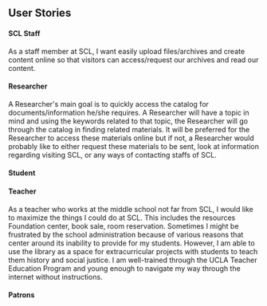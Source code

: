 ## User Stories

#### SCL Staff
As a staff member at SCL, I want easily upload files/archives and create content online so that visitors can access/request our archives and read our content.

#### Researcher
A Researcher's main goal is to quickly access the catalog for documents/information he/she requires. A Researcher will have a topic in mind and using the keywords related to that topic, the Researcher will go through the catalog in finding related materials. It will be preferred for the Researcher to access these materials online but if not, a Researcher would probably like to either request these materials to be sent, look at information regarding visiting SCL, or any ways of contacting staffs of SCL.

#### Student

#### Teacher
As a teacher who works at the middle school not far from SCL, I would like to maximize the things I could do at SCL. This includes the resources Foundation center, book sale, room reservation. Sometimes I might be frustrated by the school administration because of various reasons that center around its inability to provide for my students. However, I am able to use the library as a space for extracurricular projects with students to teach them history and social justice. I am well-trained through the UCLA Teacher Education Program and young enough to navigate my way through the internet without instructions.  
#### Patrons
